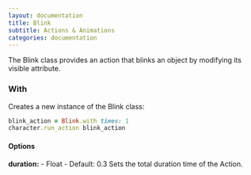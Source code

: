 ```yaml
---
layout: documentation
title: Blink
subtitle: Actions & Animations
categories: documentation
---
```


The Blink class provides an action that blinks an object by modifying its visible attribute.

### With
Creates a new instance of the Blink class:

```ruby
blink_action = Blink.with times: 1
character.run_action blink_action
```

#### Options
**duration:** - Float - Default: 0.3
Sets the total duration time of the Action.